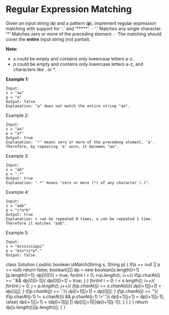 # Regular Expression Matching

Given an input string (**s**) and a pattern (**p**), implement regular expression matching with support for '**.**' and '*****'.
··
'.' Matches any single character.
'*' Matches zero or more of the preceding element.
··
The matching should cover the **entire** input string (not partial).

**Note:**

* s could be empty and contains only lowercase letters a-z.
* p could be empty and contains only lowercase letters a-z, and characters like . or *.

**Example 1:**
```
Input:
s = "aa"
p = "a"
Output: false
Explanation: "a" does not match the entire string "aa".
```

Example 2:
```
Input:
s = "aa"
p = "a*"
Output: true
Explanation: '*' means zero or more of the precedeng element, 'a'. Therefore, by repeating 'a' once, it becomes "aa".
```

Example 3:
```
Input:
s = "ab"
p = ".*"
Output: true
Explanation: ".*" means "zero or more (*) of any character (.)".
```
Example 4:
```
Input:
s = "aab"
p = "c*a*b"
Output: true
Explanation: c can be repeated 0 times, a can be repeated 1 time. Therefore it matches "aab".
```
Example 5:
```
Input:
s = "mississippi"
p = "mis*is*p*."
Output: false
```


class Solution {
    public boolean isMatch(String s, String p) {
        if(s == null || p == null) return false;
        boolean[][] dp = new boolean[s.length()+1][p.length()+1];
        dp[0][0] = true;
        for(int i = 0; i<p.length(); i++){
            if(p.charAt(i) == '*'&& dp[0][i-1]){
                dp[0][i+1] = true;
            }
        }
        for(int i = 0; i < s.length(); i++){
            for(int j = 0; j < p.length(); j++){
                if(p.charAt(j) == s.charAt(i)){
                    dp[i+1][j+1] = dp[i][j];
                }
                if(p.charAt(j) == '.'){
                    dp[i+1][j+1] = dp[i][j]; 
                }
                if(p.charAt(j) == '*'){
                    if(p.charAt(j-1) != s.charAt(i) && p.charAt(j-1) !='.'){
                        dp[i+1][j+1] = dp[i+1][j-1];                      
                    }else{
                        dp[i+1][j+1] = (dp[i+1][j] || dp[i][j+1]||dp[i+1][j-1]);
                    }
                }
            }
        }
        return dp[s.length()][p.length()];
    }
}

